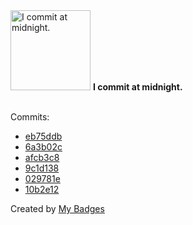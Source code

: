 <img src="https://github.com/my-badges/my-badges/blob/master/src/all-badges/time-of-commit/midnight-commits.png?raw=true" alt="I commit at midnight." title="I commit at midnight." width="128">
<strong>I commit at midnight.</strong>
<br><br>

Commits:

- <a href="https://github.com/qoomon/git-conventional-commits/commit/eb75ddb99349fae58962421abc4ae05273469327">eb75ddb</a>
- <a href="https://github.com/qoomon/git-conventional-commits/commit/6a3b02cc7d6b25ce598918b3ece2ba9080649766">6a3b02c</a>
- <a href="https://github.com/qoomon/vercel-cors-proxy/commit/afcb3c8ac58817aecb28e1773b4d531386d849b1">afcb3c8</a>
- <a href="https://github.com/qoomon/sandbox/commit/9c1d138be1c369a08fcf59404aa2b80e9391277e">9c1d138</a>
- <a href="https://github.com/qoomon/Jira-Issue-Card-Printer/commit/029781e91ffa3be8ea4eaf9bcbe238a4053ff2f5">029781e</a>
- <a href="https://github.com/qoomon/Jira-Issue-Card-Printer/commit/10b2e12e0f2db0c046081751cc865ec1edbc721b">10b2e12</a>


Created by <a href="https://github.com/my-badges/my-badges">My Badges</a>